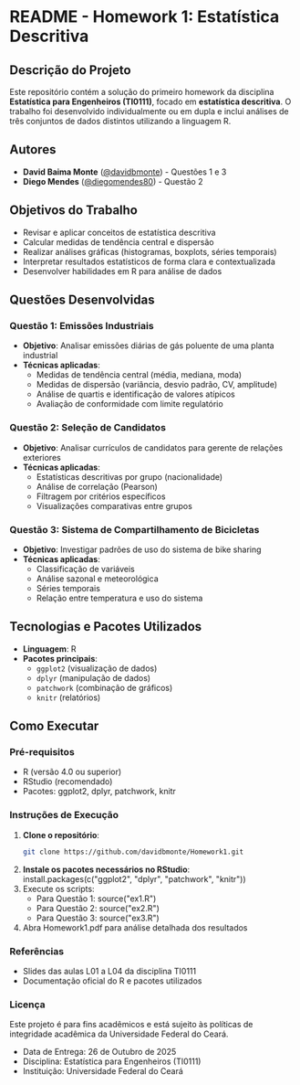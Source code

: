# README - Homework 1: Estatística Descritiva

## Descrição do Projeto

Este repositório contém a solução do primeiro homework da disciplina **Estatística para Engenheiros (TI0111)**, focado em **estatística descritiva**. O trabalho foi desenvolvido individualmente ou em dupla e inclui análises de três conjuntos de dados distintos utilizando a linguagem R.

## Autores

- **David Baima Monte** ([@davidbmonte](https://github.com/davidbmonte)) - Questões 1 e 3
- **Diego Mendes** ([@diegomendes80](https://github.com/diegomendes80)) - Questão 2

## Objetivos do Trabalho

- Revisar e aplicar conceitos de estatística descritiva
- Calcular medidas de tendência central e dispersão
- Realizar análises gráficas (histogramas, boxplots, séries temporais)
- Interpretar resultados estatísticos de forma clara e contextualizada
- Desenvolver habilidades em R para análise de dados

## Questões Desenvolvidas

### Questão 1: Emissões Industriais
- **Objetivo**: Analisar emissões diárias de gás poluente de uma planta industrial
- **Técnicas aplicadas**:
  - Medidas de tendência central (média, mediana, moda)
  - Medidas de dispersão (variância, desvio padrão, CV, amplitude)
  - Análise de quartis e identificação de valores atípicos
  - Avaliação de conformidade com limite regulatório

### Questão 2: Seleção de Candidatos
- **Objetivo**: Analisar currículos de candidatos para gerente de relações exteriores
- **Técnicas aplicadas**:
  - Estatísticas descritivas por grupo (nacionalidade)
  - Análise de correlação (Pearson)
  - Filtragem por critérios específicos
  - Visualizações comparativas entre grupos

### Questão 3: Sistema de Compartilhamento de Bicicletas
- **Objetivo**: Investigar padrões de uso do sistema de bike sharing
- **Técnicas aplicadas**:
  - Classificação de variáveis
  - Análise sazonal e meteorológica
  - Séries temporais
  - Relação entre temperatura e uso do sistema

## Tecnologias e Pacotes Utilizados

- **Linguagem**: R
- **Pacotes principais**:
  - `ggplot2` (visualização de dados)
  - `dplyr` (manipulação de dados)
  - `patchwork` (combinação de gráficos)
  - `knitr` (relatórios)

## Como Executar

### Pré-requisitos
- R (versão 4.0 ou superior)
- RStudio (recomendado)
- Pacotes: ggplot2, dplyr, patchwork, knitr

### Instruções de Execução

1. **Clone o repositório**:
   ```bash
   git clone https://github.com/davidbmonte/Homework1.git
2. **Instale os pacotes necessários no RStudio**: install.packages(c("ggplot2", "dplyr", "patchwork", "knitr"))
3. Execute os scripts:
   - Para Questão 1: source("ex1.R")
   - Para Questão 2: source("ex2.R")
   - Para Questão 3: source("ex3.R")
4. Abra Homework1.pdf para análise detalhada dos resultados

### Referências
- Slides das aulas L01 a L04 da disciplina TI0111
- Documentação oficial do R e pacotes utilizados

### Licença
Este projeto é para fins acadêmicos e está sujeito às políticas de integridade acadêmica da Universidade Federal do Ceará.


- Data de Entrega: 26 de Outubro de 2025
- Disciplina: Estatística para Engenheiros (TI0111)
- Instituição: Universidade Federal do Ceará
